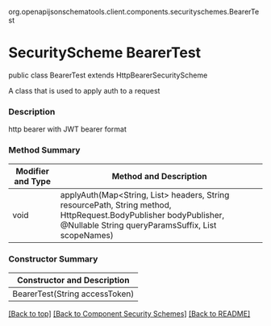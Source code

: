 org.openapijsonschematools.client.components.securityschemes.BearerTest
# SecurityScheme BearerTest

public class BearerTest
extends HttpBearerSecurityScheme

A class that is used to apply auth to a request

### Description
http bearer with JWT bearer format

### Method Summary
| Modifier and Type | Method and Description |
| ----------------- | ---------------------- |
| void              | applyAuth(Map<String, List<String>> headers, String resourcePath, String method, HttpRequest.BodyPublisher bodyPublisher, @Nullable String queryParamsSuffix, List<String> scopeNames) |

### Constructor Summary
| Constructor and Description |
| --------------------------- |
| BearerTest(String accessToken) |

[[Back to top]](#top) [[Back to Component Security Schemes]](../../../README.md#Component-SecuritySchemes) [[Back to README]](../../../README.md)
